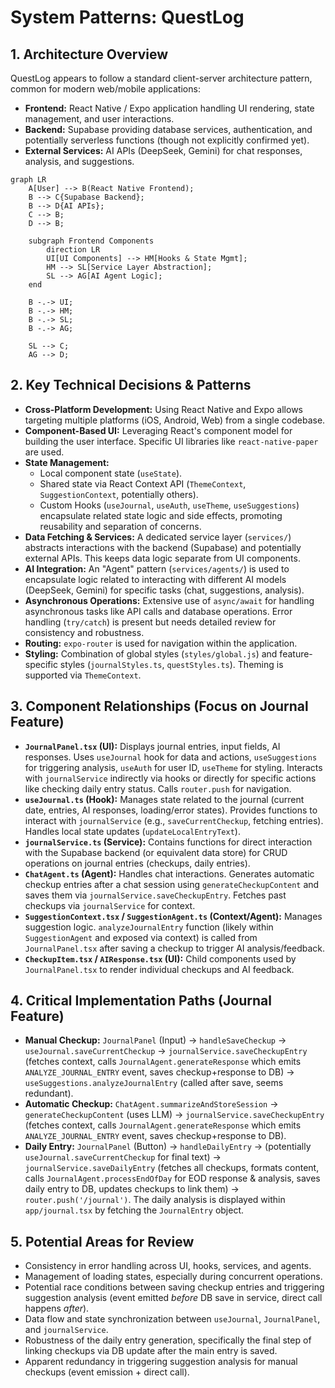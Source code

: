 # System Patterns: QuestLog

## 1. Architecture Overview
QuestLog appears to follow a standard client-server architecture pattern, common for modern web/mobile applications:
*   **Frontend:** React Native / Expo application handling UI rendering, state management, and user interactions.
*   **Backend:** Supabase providing database services, authentication, and potentially serverless functions (though not explicitly confirmed yet).
*   **External Services:** AI APIs (DeepSeek, Gemini) for chat responses, analysis, and suggestions.

```mermaid
graph LR
    A[User] --> B(React Native Frontend);
    B --> C{Supabase Backend};
    B --> D{AI APIs};
    C --> B;
    D --> B;

    subgraph Frontend Components
        direction LR
        UI[UI Components] --> HM[Hooks & State Mgmt];
        HM --> SL[Service Layer Abstraction];
        SL --> AG[AI Agent Logic];
    end

    B -.-> UI;
    B -.-> HM;
    B -.-> SL;
    B -.-> AG;

    SL --> C;
    AG --> D;
```

## 2. Key Technical Decisions & Patterns
*   **Cross-Platform Development:** Using React Native and Expo allows targeting multiple platforms (iOS, Android, Web) from a single codebase.
*   **Component-Based UI:** Leveraging React's component model for building the user interface. Specific UI libraries like `react-native-paper` are used.
*   **State Management:**
    *   Local component state (`useState`).
    *   Shared state via React Context API (`ThemeContext`, `SuggestionContext`, potentially others).
    *   Custom Hooks (`useJournal`, `useAuth`, `useTheme`, `useSuggestions`) encapsulate related state logic and side effects, promoting reusability and separation of concerns.
*   **Data Fetching & Services:** A dedicated service layer (`services/`) abstracts interactions with the backend (Supabase) and potentially external APIs. This keeps data logic separate from UI components.
*   **AI Integration:** An "Agent" pattern (`services/agents/`) is used to encapsulate logic related to interacting with different AI models (DeepSeek, Gemini) for specific tasks (chat, suggestions, analysis).
*   **Asynchronous Operations:** Extensive use of `async/await` for handling asynchronous tasks like API calls and database operations. Error handling (`try/catch`) is present but needs detailed review for consistency and robustness.
*   **Routing:** `expo-router` is used for navigation within the application.
*   **Styling:** Combination of global styles (`styles/global.js`) and feature-specific styles (`journalStyles.ts`, `questStyles.ts`). Theming is supported via `ThemeContext`.

## 3. Component Relationships (Focus on Journal Feature)
*   **`JournalPanel.tsx` (UI):** Displays journal entries, input fields, AI responses. Uses `useJournal` hook for data and actions, `useSuggestions` for triggering analysis, `useAuth` for user ID, `useTheme` for styling. Interacts with `journalService` indirectly via hooks or directly for specific actions like checking daily entry status. Calls `router.push` for navigation.
*   **`useJournal.ts` (Hook):** Manages state related to the journal (current date, entries, AI responses, loading/error states). Provides functions to interact with `journalService` (e.g., `saveCurrentCheckup`, fetching entries). Handles local state updates (`updateLocalEntryText`).
*   **`journalService.ts` (Service):** Contains functions for direct interaction with the Supabase backend (or equivalent data store) for CRUD operations on journal entries (checkups, daily entries).
*   **`ChatAgent.ts` (Agent):** Handles chat interactions. Generates automatic checkup entries after a chat session using `generateCheckupContent` and saves them via `journalService.saveCheckupEntry`. Fetches past checkups via `journalService` for context.
*   **`SuggestionContext.tsx` / `SuggestionAgent.ts` (Context/Agent):** Manages suggestion logic. `analyzeJournalEntry` function (likely within `SuggestionAgent` and exposed via context) is called from `JournalPanel.tsx` after saving a checkup to trigger AI analysis/feedback.
*   **`CheckupItem.tsx` / `AIResponse.tsx` (UI):** Child components used by `JournalPanel.tsx` to render individual checkups and AI feedback.

## 4. Critical Implementation Paths (Journal Feature)
*   **Manual Checkup:** `JournalPanel` (Input) -> `handleSaveCheckup` -> `useJournal.saveCurrentCheckup` -> `journalService.saveCheckupEntry` (fetches context, calls `JournalAgent.generateResponse` which emits `ANALYZE_JOURNAL_ENTRY` event, saves checkup+response to DB) -> `useSuggestions.analyzeJournalEntry` (called after save, seems redundant).
*   **Automatic Checkup:** `ChatAgent.summarizeAndStoreSession` -> `generateCheckupContent` (uses LLM) -> `journalService.saveCheckupEntry` (fetches context, calls `JournalAgent.generateResponse` which emits `ANALYZE_JOURNAL_ENTRY` event, saves checkup+response to DB).
*   **Daily Entry:** `JournalPanel` (Button) -> `handleDailyEntry` -> (potentially `useJournal.saveCurrentCheckup` for final text) -> `journalService.saveDailyEntry` (fetches all checkups, formats content, calls `JournalAgent.processEndOfDay` for EOD response & analysis, saves daily entry to DB, updates checkups to link them) -> `router.push('/journal')`. The daily analysis is displayed within `app/journal.tsx` by fetching the `JournalEntry` object.

## 5. Potential Areas for Review
*   Consistency in error handling across UI, hooks, services, and agents.
*   Management of loading states, especially during concurrent operations.
*   Potential race conditions between saving checkup entries and triggering suggestion analysis (event emitted *before* DB save in service, direct call happens *after*).
*   Data flow and state synchronization between `useJournal`, `JournalPanel`, and `journalService`.
*   Robustness of the daily entry generation, specifically the final step of linking checkups via DB update after the main entry is saved.
*   Apparent redundancy in triggering suggestion analysis for manual checkups (event emission + direct call).
